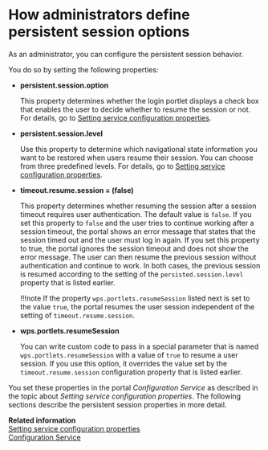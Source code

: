 # How administrators define persistent session options

As an administrator, you can configure the persistent session behavior.

You do so by setting the following properties:

-   **persistent.session.option**

    This property determines whether the login portlet displays a check box that enables the user to decide whether to resume the session or not. For details, go to [Setting service configuration properties](adsetcfg.md).

-   **persistent.session.level**

    Use this property to determine which navigational state information you want to be restored when users resume their session. You can choose from three predefined levels. For details, go to [Setting service configuration properties](adsetcfg.md).

-   **timeout.resume.session = \(false\)**

    This property determines whether resuming the session after a session timeout requires user authentication. The default value is `false`. If you set this property to `false` and the user tries to continue working after a session timeout, the portal shows an error message that states that the session timed out and the user must log in again. If you set this property to true, the portal ignores the session timeout and does not show the error message. The user can then resume the previous session without authentication and continue to work. In both cases, the previous session is resumed according to the setting of the `persisted.session.level` property that is listed earlier.

    !!!note
        If the property `wps.portlets.resumeSession` listed next is set to the value `true`, the portal resumes the user session independent of the setting of `timeout.resume.session`.

-   **wps.portlets.resumeSession**

    You can write custom code to pass in a special parameter that is named `wps.portlets.resumeSession` with a value of `true` to resume a user session. If you use this option, it overrides the value set by the `timeout.resume.session` configuration property that is listed earlier.


You set these properties in the portal *Configuration Service* as described in the topic about *Setting service configuration properties*. The following sections describe the persistent session properties in more detail.


**Related information**  
[Setting service configuration properties](../../../config_portal_behavior/service_config_properties/index.md)<br>
[Configuration Service](../../../config_portal_behavior/service_config_properties/portal_svc_cfg/cfg_svc/index.md)

